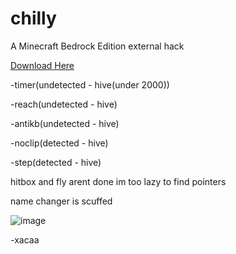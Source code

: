 # chilly

A Minecraft Bedrock Edition external hack

[Download Here](https://github.com/x4caa/chilly/releases "Releases")

-timer(undetected - hive(under 2000))

-reach(undetected - hive)

-antikb(undetected - hive)

-noclip(detected - hive)

-step(detected - hive)

hitbox and fly arent done im too lazy to find pointers

name changer is scuffed

![image](https://user-images.githubusercontent.com/87253179/200104764-73eb69d6-089a-4630-b6d1-4d6731471ef7.png)

-xacaa
